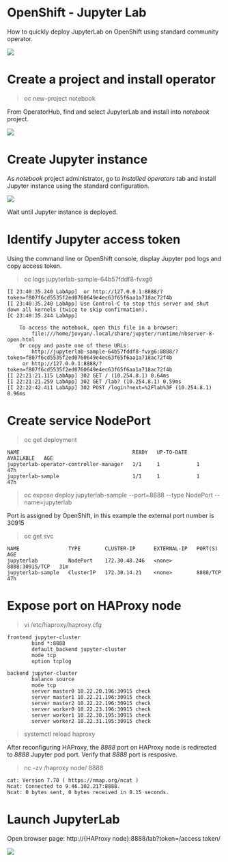 # OpenShift - Jupyter Lab

How to quickly deploy JupyterLab on OpenShift using standard community operator.

![](https://github.com/stanislawbartkowski/CP4D/blob/main/img/Zrzut%20ekranu%20z%202021-06-01%2000-36-22.png)

# Create a project and install operator

> oc new-project notebook

From OperatorHub, find and select JupyterLab and install into *notebook* project.

![](https://github.com/stanislawbartkowski/CP4D/blob/main/img/Zrzut%20ekranu%20z%202021-06-01%2000-38-53.png)

# Create Jupyter instance

As *notebook* project administrator, go to *Installed operators* tab and install Jupyter instance using the standard configuration.

![](https://github.com/stanislawbartkowski/CP4D/blob/main/img/Zrzut%20ekranu%20z%202021-06-01%2000-42-27.png)

Wait until Jupyter instance is deployed.

# Identify Jupyter access token

Using the command line or OpenShift console, display Jupyter pod logs and copy access token.

>  oc logs jupyterlab-sample-64b57fddf8-fvxg6
```
[I 23:40:35.240 LabApp]  or http://127.0.0.1:8888/?token=f807f6cd5535f2ed0760649e4ec63f65f6aa1a718ac72f4b
[I 23:40:35.240 LabApp] Use Control-C to stop this server and shut down all kernels (twice to skip confirmation).
[C 23:40:35.244 LabApp]

    To access the notebook, open this file in a browser:
        file:///home/jovyan/.local/share/jupyter/runtime/nbserver-8-open.html
    Or copy and paste one of these URLs:
        http://jupyterlab-sample-64b57fddf8-fvxg6:8888/?token=f807f6cd5535f2ed0760649e4ec63f65f6aa1a718ac72f4b
     or http://127.0.0.1:8888/?token=f807f6cd5535f2ed0760649e4ec63f65f6aa1a718ac72f4b
[I 22:21:21.115 LabApp] 302 GET / (10.254.8.1) 0.64ms
[I 22:21:21.259 LabApp] 302 GET /lab? (10.254.8.1) 0.59ms
[I 22:22:42.411 LabApp] 302 POST /login?next=%2Flab%3F (10.254.8.1) 0.96ms
```
# Create service NodePort

> oc get deployment
```
NAME                                     READY   UP-TO-DATE   AVAILABLE   AGE
jupyterlab-operator-controller-manager   1/1     1            1           47h
jupyterlab-sample                        1/1     1            1           47h
```

> oc expose deploy jupyterlab-sample  --port=8888 --type NodePort --name=jupyterlab<br>

Port is assigned by OpenShift, in this example the external port number is 30915

>  oc get svc<br>
```
NAME                TYPE        CLUSTER-IP      EXTERNAL-IP   PORT(S)          AGE
jupyterlab          NodePort    172.30.48.246   <none>        8888:30915/TCP   31m
jupyterlab-sample   ClusterIP   172.30.14.21    <none>        8888/TCP         47h
```

# Expose port on HAProxy node

> vi /etc/haproxy/haproxy.cfg
```
frontend jupyter-cluster
        bind *:8888
        default_backend jupyter-cluster
        mode tcp
        option tcplog

backend jupyter-cluster
        balance source
        mode tcp
        server master0 10.22.20.196:30915 check
        server master1 10.22.21.196:30915 check
        server master2 10.22.22.196:30915 check
        server worker0 10.22.23.196:30915 check
        server worker1 10.22.30.195:30915 check
        server worker2 10.22.31.195:30915 check
```
> systemctl reload haproxy

After reconfiguring HAProxy, the *8888* port on HAProxy node is redirected to *8888* Jupyter pod port. Verify that *8888* port is resposive.

> nc -zv /haproxy node/ 8888
```
cat: Version 7.70 ( https://nmap.org/ncat )
Ncat: Connected to 9.46.102.217:8888.
Ncat: 0 bytes sent, 0 bytes received in 0.15 seconds.
```

# Launch JupyterLab

Open browser page: http://{HAProxy node}:8888/lab?token=/access token/

![](https://github.com/stanislawbartkowski/CP4D/blob/main/img/Zrzut%20ekranu%20z%202021-06-01%2000-55-43.png)